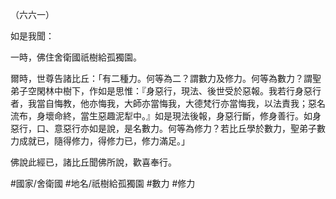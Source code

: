 （六六一）

如是我聞：

一時，佛住舍衛國祇樹給孤獨園。

爾時，世尊告諸比丘：「有二種力。何等為二？謂數力及修力。何等為數力？謂聖弟子空閑林中樹下，作如是思惟：『身惡行，現法、後世受於惡報。我若行身惡行者，我當自悔教，他亦悔我，大師亦當悔我，大德梵行亦當悔我，以法責我；惡名流布，身壞命終，當生惡趣泥犁中。』如是現法後報，身惡行斷，修身善行。如身惡行，口、意惡行亦如是說，是名數力。何等為修力？若比丘學於數力，聖弟子數力成就已，隨得修力，得修力已，修力滿足。」

佛說此經已，諸比丘聞佛所說，歡喜奉行。

#國家/舍衛國
#地名/祇樹給孤獨園
#數力
#修力

